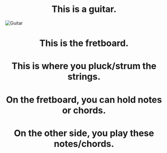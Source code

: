 <html>

<head>
  
 <style>
h1 {text-align: center;}
p {text-align: center;}
</style>
  
<title> GUItar Basics </title>

</head>

<body>
  
  <h1> <strong>This is a guitar.</strong> </h1>
  
  <img src="[https://images.squarespace-cdn.com/content/v1/53e51a45e4b0ad2a423cfc19/1556532390646-GU8CKKGMUN3NNAZV1DFT/1920x1080-2.jpg?format=2500w](https://images.pexels.com/photos/1407322/pexels-photo-1407322.jpeg?auto=compress&cs=tinysrgb&w=400)" alt="Guitar">
  
  <h1> This is the fretboard. </h1>
  
  <h1> This is where you pluck/strum the strings. </h1>
  
  <h1> On the fretboard, you can hold notes or chords. </h1>
  
  <h1> On the other side, you play these notes/chords. </h1>
  
</body>

<html>
